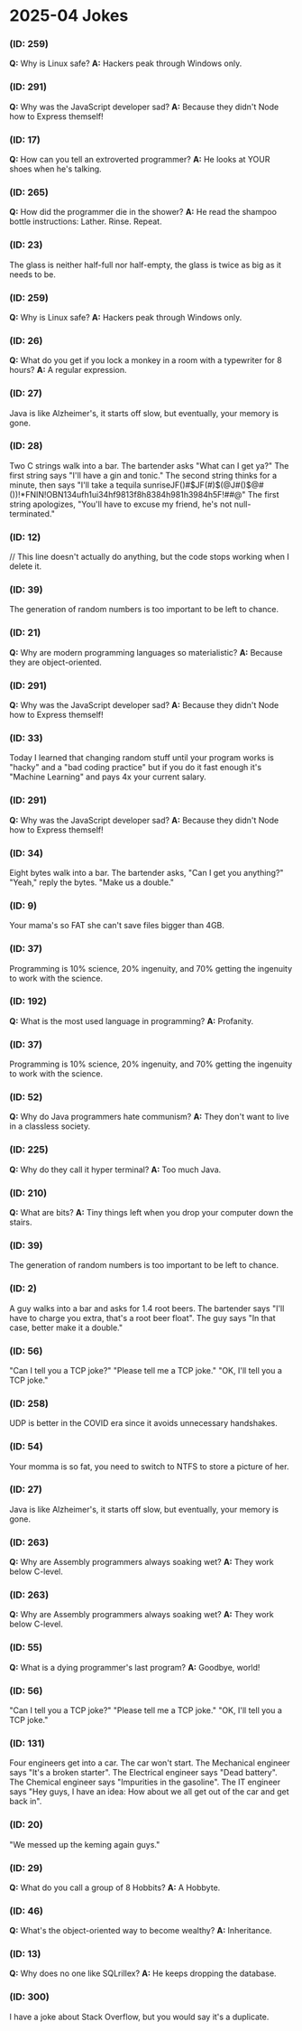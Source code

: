 # 2025-04 Jokes


###  (ID: 259)
**Q:** Why is Linux safe?
**A:** Hackers peak through Windows only.

###  (ID: 291)
**Q:** Why was the JavaScript developer sad?
**A:** Because they didn't Node how to Express themself!

###  (ID: 17)
**Q:** How can you tell an extroverted programmer?
**A:** He looks at YOUR shoes when he's talking.

###  (ID: 265)
**Q:** How did the programmer die in the shower?
**A:** He read the shampoo bottle instructions: Lather. Rinse. Repeat.

###  (ID: 23)
The glass is neither half-full nor half-empty, the glass is twice as big as it needs to be.

###  (ID: 259)
**Q:** Why is Linux safe?
**A:** Hackers peak through Windows only.

###  (ID: 26)
**Q:** What do you get if you lock a monkey in a room with a typewriter for 8 hours?
**A:** A regular expression.

###  (ID: 27)
Java is like Alzheimer's, it starts off slow, but eventually, your memory is gone.

###  (ID: 28)
Two C strings walk into a bar.
The bartender asks "What can I get ya?"
The first string says "I'll have a gin and tonic."
The second string thinks for a minute, then says "I'll take a tequila sunriseJF()#$JF(#)$(@J#()$@#())!*FNIN!OBN134ufh1ui34hf9813f8h8384h981h3984h5F!##@"
The first string apologizes, "You'll have to excuse my friend, he's not null-terminated."

###  (ID: 12)
// This line doesn't actually do anything, but the code stops working when I delete it.

###  (ID: 39)
The generation of random numbers is too important to be left to chance.

###  (ID: 21)
**Q:** Why are modern programming languages so materialistic?
**A:** Because they are object-oriented.

###  (ID: 291)
**Q:** Why was the JavaScript developer sad?
**A:** Because they didn't Node how to Express themself!

###  (ID: 33)
Today I learned that changing random stuff until your program works is "hacky" and a "bad coding practice" but if you do it fast enough it's "Machine Learning" and pays 4x your current salary.

###  (ID: 291)
**Q:** Why was the JavaScript developer sad?
**A:** Because they didn't Node how to Express themself!

###  (ID: 34)
Eight bytes walk into a bar.
The bartender asks, "Can I get you anything?"
"Yeah," reply the bytes.
"Make us a double."

###  (ID: 9)
Your mama's so FAT she can't save files bigger than 4GB.

###  (ID: 37)
Programming is 10% science, 20% ingenuity, and 70% getting the ingenuity to work with the science.

###  (ID: 192)
**Q:** What is the most used language in programming?
**A:** Profanity.

###  (ID: 37)
Programming is 10% science, 20% ingenuity, and 70% getting the ingenuity to work with the science.

###  (ID: 52)
**Q:** Why do Java programmers hate communism?
**A:** They don't want to live in a classless society.

###  (ID: 225)
**Q:** Why do they call it hyper terminal?
**A:** Too much Java.

###  (ID: 210)
**Q:** What are bits?
**A:** Tiny things left when you drop your computer down the stairs.

###  (ID: 39)
The generation of random numbers is too important to be left to chance.

###  (ID: 2)
A guy walks into a bar and asks for 1.4 root beers.
The bartender says "I'll have to charge you extra, that's a root beer float".
The guy says "In that case, better make it a double."

###  (ID: 56)
"Can I tell you a TCP joke?"
"Please tell me a TCP joke."
"OK, I'll tell you a TCP joke."

###  (ID: 258)
UDP is better in the COVID era since it avoids unnecessary handshakes.

###  (ID: 54)
Your momma is so fat, you need to switch to NTFS to store a picture of her.

###  (ID: 27)
Java is like Alzheimer's, it starts off slow, but eventually, your memory is gone.

###  (ID: 263)
**Q:** Why are Assembly programmers always soaking wet?
**A:** They work below C-level.

###  (ID: 263)
**Q:** Why are Assembly programmers always soaking wet?
**A:** They work below C-level.

###  (ID: 55)
**Q:** What is a dying programmer's last program?
**A:** Goodbye, world!

###  (ID: 56)
"Can I tell you a TCP joke?"
"Please tell me a TCP joke."
"OK, I'll tell you a TCP joke."

###  (ID: 131)
Four engineers get into a car. The car won't start.
The Mechanical engineer says "It's a broken starter".
The Electrical engineer says "Dead battery".
The Chemical engineer says "Impurities in the gasoline".
The IT engineer says "Hey guys, I have an idea: How about we all get out of the car and get back in".

###  (ID: 20)
"We messed up the keming again guys."

###  (ID: 29)
**Q:** What do you call a group of 8 Hobbits?
**A:** A Hobbyte.

###  (ID: 46)
**Q:** What's the object-oriented way to become wealthy?
**A:** Inheritance.

###  (ID: 13)
**Q:** Why does no one like SQLrillex?
**A:** He keeps dropping the database.

###  (ID: 300)
I have a joke about Stack Overflow, but you would say it's a duplicate.
